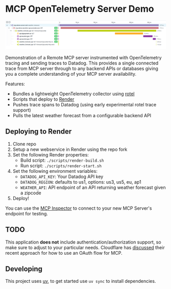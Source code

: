 # MCP OpenTelemetry Server Demo

![Datadog Trace Waterfall](/contrib/trace.png)

Demonstration of a Remote MCP server instrumented with OpenTelemetry tracing and sending
traces to Datadog. This provides a single connected trace from MCP server through to
any backend APIs or databases giving you a complete understanding of your MCP server availability.

Features:

* Bundles a lightweight OpenTelemetry collector using [rotel](https://github.com/streamfold/pyrotel)
* Scripts that deploy to [Render](https://render.com/)
* Pushes trace spans to Datadog (using early experimental rotel trace support)
* Pulls the latest weather forecast from a configurable backend API

## Deploying to Render

1. Clone repo
2. Setup a new webservice in Render using the repo fork
3. Set the following Render properties:
   - Build script: `./scripts/render-build.sh`
   - Run script: `./scripts/render-start.sh`
4. Set the following environment variables:
   - `DATADOG_API_KEY`: Your Datadog API key
   - `DATADOG_REGION`: defaults to us1, options: us3, us5, eu, ap1
   - `WEATHER_API`: API endpoint of an API returning weather forecast given a zipcode
5. Deploy!

You can use the [MCP Inspector](https://github.com/modelcontextprotocol/inspector) to connect to your new MCP Server's
endpoint for testing. 

## TODO

This application **does not** include authentication/authorization support, so make sure to 
adjust to your particular needs. Cloudflare has [discussed](https://blog.cloudflare.com/remote-model-context-protocol-servers-mcp/)
their recent approach for how to use an OAuth flow for MCP. 

## Developing

This project uses [uv](https://github.com/astral-sh/uv), to get started use `uv sync` to install dependencies.

